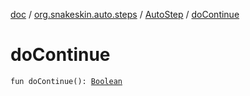 [doc](../../index.md) / [org.snakeskin.auto.steps](../index.md) / [AutoStep](index.md) / [doContinue](./do-continue.md)

# doContinue

`fun doContinue(): `[`Boolean`](https://kotlinlang.org/api/latest/jvm/stdlib/kotlin/-boolean/index.html)